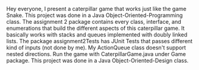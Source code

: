 Hey everyone, I present a caterpillar game that works just like the game Snake. This project was done in a Java Object-Oriented-Programming class.
The assignment 2 package contains every class, interface, and enumerations that build the different aspects of this caterpillar game. 
It basically works with stacks and queues implemented with doubly linked lists.
The package assignment2Tests has JUnit Tests that passes different kind of inputs (not done by me). My ActionQueue class doesn't support nested directions.
Run the game with CaterpillarGame.java under Game package.
This project was done in a Java Object-Oriented-Design class.
